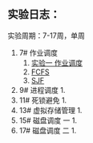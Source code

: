 ## 实验日志：

实验周期：7-17周，单周
1. 7#   作业调度
   1. [实验一 作业调度](<L1/E12214052-赵宸宇-第1次实验 作业调度.pdf>)
   2. [FCFS](L1/FCFS.cpp)
   3. [SJF](L1/SJF.cpp)
2. 9#   进程调度
   1.
3. 11#  死锁避免
   1.
4. 13#  虚拟存储管理
   1.
5. 15#  磁盘调度 一
   1.
6. 17#  磁盘调度 二
   1.